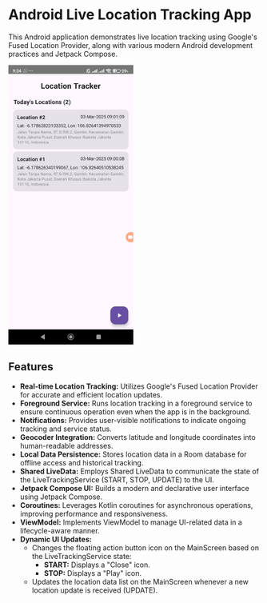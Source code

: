 # Android Live Location Tracking App

This Android application demonstrates live location tracking using Google's Fused Location Provider, along with various modern Android development practices and Jetpack Compose.

<img src="https://github.com/firdausmaulan/Live-Tracking-Location/blob/master/result/live-track.jpeg" width="250">

## Features

* **Real-time Location Tracking:** Utilizes Google's Fused Location Provider for accurate and efficient location updates.
* **Foreground Service:** Runs location tracking in a foreground service to ensure continuous operation even when the app is in the background.
* **Notifications:** Provides user-visible notifications to indicate ongoing tracking and service status.
* **Geocoder Integration:** Converts latitude and longitude coordinates into human-readable addresses.
* **Local Data Persistence:** Stores location data in a Room database for offline access and historical tracking.
* **Shared LiveData:** Employs Shared LiveData to communicate the state of the LiveTrackingService (START, STOP, UPDATE) to the UI.
* **Jetpack Compose UI:** Builds a modern and declarative user interface using Jetpack Compose.
* **Coroutines:** Leverages Kotlin coroutines for asynchronous operations, improving performance and responsiveness.
* **ViewModel:** Implements ViewModel to manage UI-related data in a lifecycle-aware manner.
* **Dynamic UI Updates:**
    * Changes the floating action button icon on the MainScreen based on the LiveTrackingService state:
        * **START:** Displays a "Close" icon.
        * **STOP:** Displays a "Play" icon.
    * Updates the location data list on the MainScreen whenever a new location update is received (UPDATE).